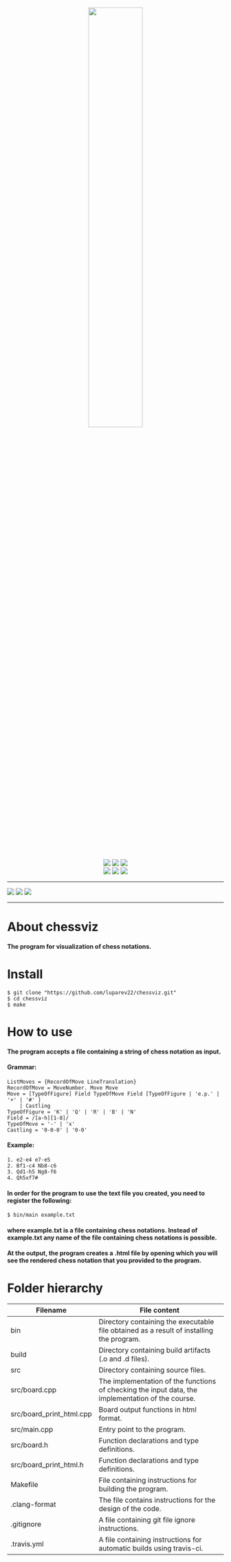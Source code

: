 


<p align="center" style="font-size:200%"><img src="https://drive.google.com/uc?export=download&confirm=no_antivirus&id=1ULdyRKnaAoDfw-VbxXqWtyN8HWK187Bg" height="50%" width="50%"></p>
<p align="center"><a href="https://travis-ci.org/luparev22/chessviz"><img src="https://travis-ci.org/luparev22/chessviz.svg?branch=master"></a> <img src="https://img.shields.io/github/downloads/luparev22/chessviz/total.svg"> <img src="https://img.shields.io/github/repo-size/luparev22/chessviz.svg?color=4dc71f">
<br>
<img src="https://img.shields.io/github/tag/luparev22/chessviz.svg?label=pre-release"> <img src="https://img.shields.io/github/license/luparev22/chessviz.svg?color=1283c3"> <img src="https://img.shields.io/github/last-commit/luparev22/chessviz.svg?color=1283c3">
</p>

---

<span align="center">
<a href="https://discord.gg/Yxyw77r"><img src="https://img.shields.io/static/v1.svg?label=%20&message=Discord&colorA=7289da&colorB=36393e&style=for-the-badge&logo=discord&logoColor=ffffff&link="></a> <a href="https://vk.com/nekto100"><img src="https://img.shields.io/static/v1.svg?label=%20&message=Vkontakte&colorA=4d76a5&colorB=36393e&style=for-the-badge&logo=vk&logoColor=ffffff"></a> <a href="https://steamcommunity.com/id/theact1on"><img src="https://img.shields.io/static/v1.svg?label=%20&message=Steam&colorA=171a21&colorB=36393e&style=for-the-badge&logo=steam&logoColor=ffffff"></a>
</span>

---

# About chessviz

#### The program for visualization of chess notations.

# Install

```
$ git clone "https://github.com/luparev22/chessviz.git"
$ cd chessviz
$ make
```

# How to use

#### The program accepts a file containing a string of chess notation as input.
#### Grammar:
```
ListMoves = {RecordOfMove LineTranslation}
RecordOfMove = MoveNumber. Move Move
Move = [TypeOfFigure] Field TypeOfMove Field [TypeOfFigure | 'e.p.' | '+' | '#' ] 
    | Castling
TypeOfFigure = 'K' | 'Q' | 'R' | 'B' | 'N'
Field = /[a-h][1-8]/
TypeOfMove = '-' | 'x'
Castling = '0-0-0' | '0-0'
```

#### Example:

```
1. e2-e4 e7-e5
2. Bf1-c4 Nb8-c6
3. Qd1-h5 Ng8-f6
4. Qh5xf7#
```

#### In order for the program to use the text file you created, you need to register the following:
```
$ bin/main example.txt
```
#### where example.txt is a file containing chess notations. Instead of example.txt any name of the file containing chess notations is possible.

#### At the output, the program creates a .html file by opening which you will see the rendered chess notation that you provided to the program.

# Folder hierarchy
Filename  | File content
----------------|----------------------
bin|Directory containing the executable file obtained as a result of installing the program.
build|Directory containing build artifacts (.o and .d files).
src|Directory containing source files.
src/board.cpp|The implementation of the functions of checking the input data, the implementation of the course.
src/board_print_html.cpp|Board output functions in html format.
src/main.cpp|Entry point to the program.
src/board.h|Function declarations and type definitions.
src/board_print_html.h|Function declarations and type definitions.
Makefile|File containing instructions for building the program.
.clang-format|The file contains instructions for the design of the code.
.gitignore|A file containing git file ignore instructions.
.travis.yml|A file containing instructions for automatic builds using travis-ci.
